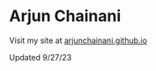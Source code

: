 # Arjun Chainani

Visit my site at [arjunchainani.github.io](www.arjunchainani.github.io/)

Updated 9/27/23
